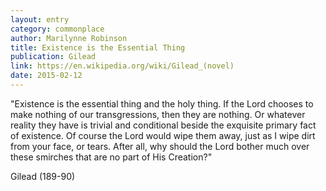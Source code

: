 ```yaml
---
layout: entry
category: commonplace
author: Marilynne Robinson
title: Existence is the Essential Thing
publication: Gilead
link: https://en.wikipedia.org/wiki/Gilead_(novel)
date: 2015-02-12
---
```


"Existence is the essential thing and the holy thing. If the Lord chooses to make nothing of our transgressions, then they are nothing. Or whatever reality they have is trivial and conditional beside the exquisite primary fact of existence. Of course the Lord would wipe them away, just as I wipe dirt from your face, or tears. After all, why should the Lord bother much over these smirches that are no part of His Creation?"

Gilead (189-90)
